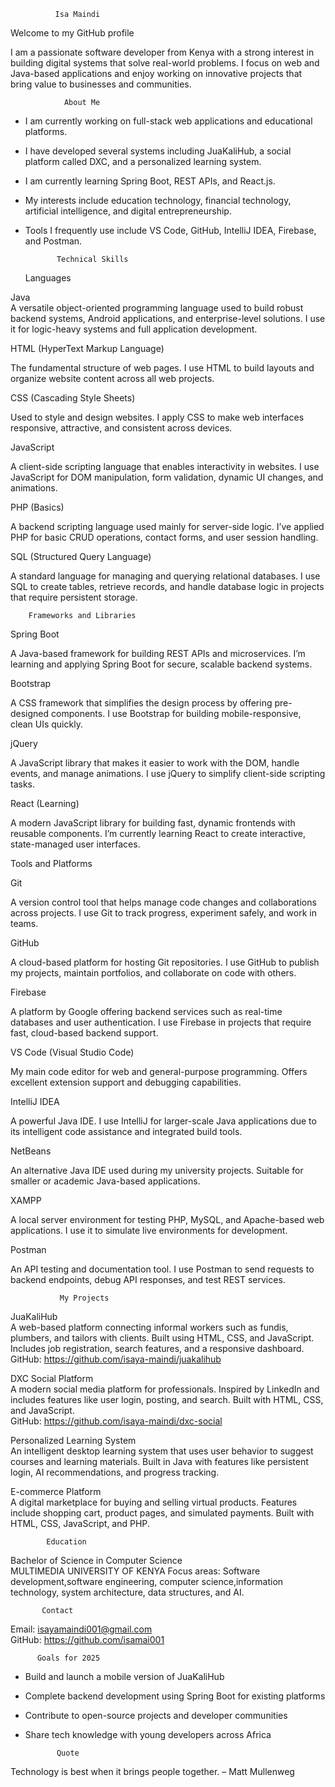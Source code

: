 
              Isa Maindi

Welcome to my GitHub profile

I am a passionate software developer from Kenya with a strong interest in building digital systems that solve real-world problems. I focus on web and Java-based applications and enjoy working on innovative projects that bring value to businesses and communities.

                About Me

- I am currently working on full-stack web applications and educational platforms.
- I have developed several systems including JuaKaliHub, a social platform called DXC, and a personalized learning system.
- I am currently learning Spring Boot, REST APIs, and React.js.
- My interests include education technology, financial technology, artificial intelligence, and digital entrepreneurship.
- Tools I frequently use include VS Code, GitHub, IntelliJ IDEA, Firebase, and Postman.


             Technical Skills 

     Languages

Java  
A versatile object-oriented programming language used to build robust backend systems, Android applications, and enterprise-level solutions. I use it for logic-heavy systems and full application development.

HTML (HyperText Markup Language) 

The fundamental structure of web pages. I use HTML to build layouts and organize website content across all web projects.

CSS (Cascading Style Sheets)  

Used to style and design websites. I apply CSS to make web interfaces responsive, attractive, and consistent across devices.

JavaScript  

A client-side scripting language that enables interactivity in websites. I use JavaScript for DOM manipulation, form validation, dynamic UI changes, and animations.

PHP (Basics)  

A backend scripting language used mainly for server-side logic. I’ve applied PHP for basic CRUD operations, contact forms, and user session handling.

SQL (Structured Query Language)  

A standard language for managing and querying relational databases. I use SQL to create tables, retrieve records, and handle database logic in projects that require persistent storage.

        Frameworks and Libraries

Spring Boot  

A Java-based framework for building REST APIs and microservices. I’m learning and applying Spring Boot for secure, scalable backend systems.

Bootstrap  

A CSS framework that simplifies the design process by offering pre-designed components. I use Bootstrap for building mobile-responsive, clean UIs quickly.

jQuery  

A JavaScript library that makes it easier to work with the DOM, handle events, and manage animations. I use jQuery to simplify client-side scripting tasks.

React (Learning)  

A modern JavaScript library for building fast, dynamic frontends with reusable components. I’m currently learning React to create interactive, state-managed user interfaces.

Tools and Platforms

Git 

A version control tool that helps manage code changes and collaborations across projects. I use Git to track progress, experiment safely, and work in teams.

GitHub  

A cloud-based platform for hosting Git repositories. I use GitHub to publish my projects, maintain portfolios, and collaborate on code with others.

Firebase 

A platform by Google offering backend services such as real-time databases and user authentication. I use Firebase in projects that require fast, cloud-based backend support.

VS Code (Visual Studio Code) 

My main code editor for web and general-purpose programming. Offers excellent extension support and debugging capabilities.

IntelliJ IDEA  

A powerful Java IDE. I use IntelliJ for larger-scale Java applications due to its intelligent code assistance and integrated build tools.

NetBeans  

An alternative Java IDE used during my university projects. Suitable for smaller or academic Java-based applications.

XAMPP  

A local server environment for testing PHP, MySQL, and Apache-based web applications. I use it to simulate live environments for development.

Postman 

An API testing and documentation tool. I use Postman to send requests to backend endpoints, debug API responses, and test REST services.



               My Projects

JuaKaliHub  
A web-based platform connecting informal workers such as fundis, plumbers, and tailors with clients. Built using HTML, CSS, and JavaScript. Includes job registration, search features, and a responsive dashboard.  
GitHub: https://github.com/isaya-maindi/juakalihub

DXC Social Platform  
A modern social media platform for professionals. Inspired by LinkedIn and includes features like user login, posting, and search. Built with HTML, CSS, and JavaScript.  
GitHub: https://github.com/isaya-maindi/dxc-social

Personalized Learning System  
An intelligent desktop learning system that uses user behavior to suggest courses and learning materials. Built in Java with features like persistent login, AI recommendations, and progress tracking.

E-commerce Platform  
A digital marketplace for buying and selling virtual products. Features include shopping cart, product pages, and simulated payments. Built with HTML, CSS, JavaScript, and PHP.

            Education

Bachelor of Science in Computer Science  
MULTIMEDIA UNIVERSITY OF KENYA 
Focus areas: Software development,software engineering, computer science,information technology, system architecture, data structures, and AI.

           Contact

Email: isayamaindi001@gmail.com  
GitHub: https://github.com/isamai001

          Goals for 2025

- Build and launch a mobile version of JuaKaliHub  
- Complete backend development using Spring Boot for existing platforms  
- Contribute to open-source projects and developer communities  
- Share tech knowledge with young developers across Africa

             Quote

Technology is best when it brings people together. – Matt Mullenweg

